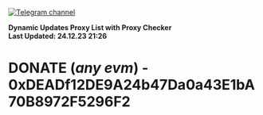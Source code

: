 [![Telegram channel](https://img.shields.io/endpoint?url=https://runkit.io/damiankrawczyk/telegram-badge/branches/master?url=https://t.me/n4z4v0d)](https://t.me/n4z4v0d) 

**Dynamic Updates Proxy List with Proxy Checker**  
**Last Updated: 24.12.23 21:26**

# DONATE (_any evm_) - 0xDEADf12DE9A24b47Da0a43E1bA70B8972F5296F2
